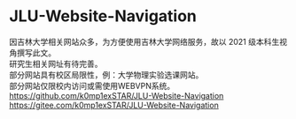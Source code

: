 # JLU-Website-Navigation
因吉林大学相关网站众多，为方便使用吉林大学网络服务，故以 2021 级本科生视角撰写此文。  
研究生相关网址有待完善。  
部分网站具有校区局限性，例：大学物理实验选课网站。  
部分网站仅限校内访问或需使用WEBVPN系统。  
https://github.com/k0mp1exSTAR/JLU-Website-Navigation    
https://gitee.com/k0mp1exSTAR/JLU-Website-Navigation
